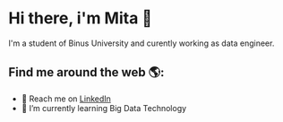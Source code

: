 # Hi there, i'm Mita  👋
<!--
<img src="https://raw.githubusercontent.com/M0nica/M0nica/master/gh-header-image-cropped.png" alt="banner that says Monica Powell - software engineer, content creator and community organizer alongside a cartoon illustration of Monica">
-->
I'm a student of Binus University and curently working as data engineer.


## Find me around the web 🌎: 
<!--
<a href="https://github.com/sponsors/M0nica"><img align="left" width="150" height="150" src="https://github.com/M0nica/M0nica/blob/main/octomonica/m0nica-octocat-rotating.gif?raw=true"></a>
-->
- 💼 Reach me on <a href="[https://www.linkedin.com/in/monicampowell/](https://www.linkedin.com/in/paramita-daniswari-271619144/)">LinkedIn</a> 
-  🌱 I’m currently learning Big Data Technology

<!--
**danisw/danisw** is a ✨ _special_ ✨ repository because its `README.md` (this file) appears on your GitHub profile.

Here are some ideas to get you started:

- 🔭 I’m currently working on ...
- 🌱 I’m currently learning ...
- 👯 I’m looking to collaborate on ...
- 🤔 I’m looking for help with ...
- 💬 Ask me about ...
- 📫 How to reach me: ...
- 😄 Pronouns: ...
- ⚡ Fun fact: ...
-->
